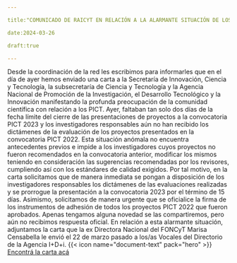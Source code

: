 ```yaml
---

title:"COMUNICADO DE RAICYT EN RELACIÓN A LA ALARMANTE SITUACIÓN DE LOS PICT"

date:2024-03-26

draft:true

---
```


Desde la coordinación de la red les escribimos para informarles que en el día de ayer hemos enviado una carta a la Secretaría de Innovación, Ciencia y Tecnología, la subsecretaría de Ciencia y Tecnología y la Agencia Nacional de Promoción de la Investigación, el Desarrollo Tecnológico y la Innovación manifestando la profunda preocupación de la comunidad científica con relación a los PICT.  Ayer, faltaban tan solo dos días de la fecha límite del cierre de las presentaciones de proyectos a la convocatoria PICT 2023 y los investigadores responsables aún no han recibido los dictámenes de la evaluación de los proyectos presentados en la convocatoria PICT 2022. Esta situación anómala no encuentra antecedentes previos e impide a los investigadores cuyos proyectos no fueron recomendados en la convocatoria anterior, modificar los mismos teniendo en consideración las sugerencias recomendadas por los revisores, cumpliendo así con los estándares de calidad exigidos.
Por tal motivo, en la carta solicitamos que de manera inmediata se pongan a disposición de los investigadores responsables los dictámenes de las evaluaciones realizadas y se prorrogue la presentación a la convocatoria 2023 por el término de 15 días. Asimismo, solicitamos de manera urgente que se oficialice la firma de los instrumentos de adhesión de todos los proyectos PICT 2022 que fueron aprobados.
Apenas tengamos alguna novedad se las compartiremos, pero aún no recibimos respuesta oficial. 
En relación a esta alarmante situación, adjuntamos la carta que la ex Directora Nacional del FONCyT Marisa Censabella le envió el 22 de marzo pasado a los/as Vocales del Directorio de la Agencia I+D+i. 
{{< icon name="document-text" pack="hero" >}} [Encontrá la carta acá](CartaMCensabella.pdf)
